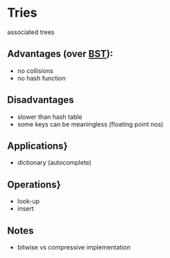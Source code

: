 # Tries

associated trees

## Advantages (over [BST](https://github.com/unboagable/software-engineering-roadmap/blob/master/Computer%20Science%20Review/Notes/Data%20Structures/Trees/Binary%20Search%20Tree/Binary%20Search%20Trees.md)):

* no collisions
* no hash function

## Disadvantages

* slower than hash table
* some keys can be meaningless (floating point nos)

## Applications}

* dictionary (autocomplete)

## Operations}

* look-up
* insert

## Notes

* bitwise vs compressive implementation
